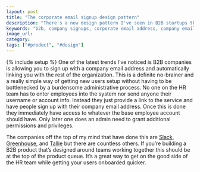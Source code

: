 ```yaml
---
layout: post
title: "The corporate email signup design pattern"
description: "There's a new design pattern I've seen in B2B startups that allow you to sign up with a company email address and do all the setup work in the background. This is great and everyone should be doing it."
keywords: "b2b, company signups, corporate email address, company email address, slack, greenhouse, tallie"
image_url:
category:
tags: ["#product", "#design"]
---
```

{% include setup %}
One of the latest trends I’ve noticed is B2B companies is allowing you to sign up with a company email address and automatically linking you with the rest of the organization. This is a definite no-brainer and a really simple way of getting new users setup without having to be bottlenecked by a burdensome administrative process. No one on the HR team has to enter employees into the system nor send anyone their username or account info. Instead they just provide a link to the service and have people sign up with their company email address. Once this is done they immediately have access to whatever the base employee account should have. Only later one does an admin need to grant additional permissions and privileges.

The companies off the top of my mind that have done this are [Slack](https://slack.com/), [Greenhouse](https://www.greenhouse.io/), and [Tallie](https://tallie.com/) but there are countless others. If you’re building a B2B product that’s designed around teams working together this should be at the top of the product queue. It’s a great way to get on the good side of the HR team while getting your users onboarded quicker.
